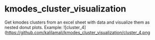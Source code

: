 # kmodes_cluster_visualization
Get kmodes clusters from an excel sheet with data and visualize them as nested donut plots.
Example:
![cluster_4](https://github.com/kalilamali/kmodes_cluster_visualization/cluster_4.png
